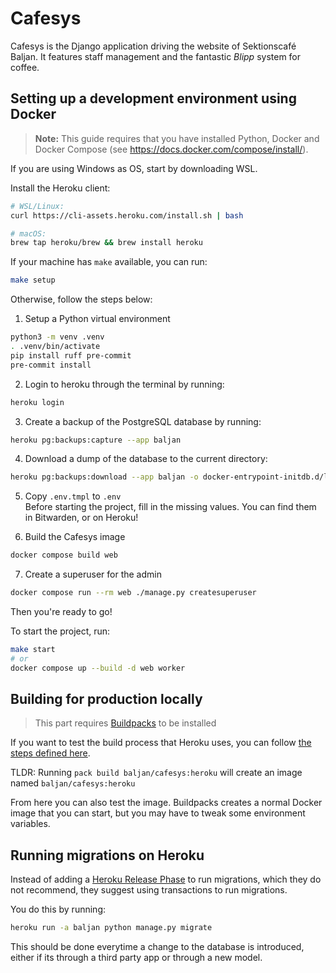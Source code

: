 # Cafesys
Cafesys is the Django application driving the website of Sektionscafé Baljan. It features staff management and the
fantastic *Blipp* system for coffee.

## Setting up a development environment using Docker

> **Note:** This guide requires that you have installed Python, Docker and Docker Compose (see https://docs.docker.com/compose/install/).

If you are using Windows as OS, start by downloading WSL.

Install the Heroku client:  
``` sh
# WSL/Linux: 
curl https://cli-assets.heroku.com/install.sh | bash

# macOS:
brew tap heroku/brew && brew install heroku
```

If your machine has `make` available, you can run: 
```sh
make setup
```

Otherwise, follow the steps below:

1. Setup a Python virtual environment 

```sh
python3 -m venv .venv
. .venv/bin/activate
pip install ruff pre-commit
pre-commit install
```

2. Login to heroku through the terminal by running:  
```sh
heroku login
```

3. Create a backup of the PostgreSQL database by running:  
```sh
heroku pg:backups:capture --app baljan
```

4. Download a dump of the database to the current directory:  
```sh
heroku pg:backups:download --app baljan -o docker-entrypoint-initdb.d/latest.dump
```

5. Copy `.env.tmpl` to `.env`  
Before starting the project, fill in the missing values. You can find them in Bitwarden, or on Heroku!

6. Build the Cafesys image
```sh
docker compose build web
```

7. Create a superuser for the admin
```sh
docker compose run --rm web ./manage.py createsuperuser
```

Then you're ready to go!  


To start the project, run:  
```sh
make start
# or 
docker compose up --build -d web worker
```  

## Building for production locally

> This part requires [Buildpacks](https://buildpacks.io/docs/for-platform-operators/how-to/integrate-ci/pack/) to be installed

If you want to test the build process that Heroku uses, you can follow [the steps defined here](https://devcenter.heroku.com/articles/heroku-local#run-your-cloud-native-buildpack-app-locally-using-pack).

TLDR: Running `pack build baljan/cafesys:heroku` will create an image named `baljan/cafesys:heroku`

From here you can also test the image. Buildpacks creates a normal Docker image that you can start, but you may have to tweak some environment variables.


## Running migrations on Heroku

Instead of adding a [Heroku Release Phase](https://devcenter.heroku.com/articles/release-phase) to run migrations, which they do not recommend, they suggest using transactions to run migrations.

You do this by running:
```sh
heroku run -a baljan python manage.py migrate
```

This should be done everytime a change to the database is introduced, either if its through a third party app or through a new model.